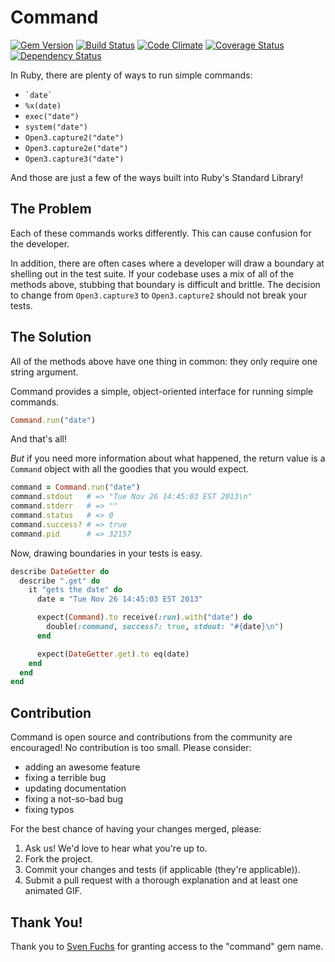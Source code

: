 # Command

[![Gem Version](https://badge.fury.io/rb/command.png)](http://badge.fury.io/rb/command)
[![Build Status](https://travis-ci.org/collectiveidea/command.png?branch=master)](https://travis-ci.org/collectiveidea/command)
[![Code Climate](https://codeclimate.com/github/collectiveidea/command.png)](https://codeclimate.com/github/collectiveidea/command)
[![Coverage Status](https://coveralls.io/repos/collectiveidea/command/badge.png?branch=master)](https://coveralls.io/r/collectiveidea/command?branch=master)
[![Dependency Status](https://gemnasium.com/collectiveidea/command.png)](https://gemnasium.com/collectiveidea/command)

In Ruby, there are plenty of ways to run simple commands:

* `` `date` ``
* `%x(date)`
* `exec("date")`
* `system("date")`
* `Open3.capture2("date")`
* `Open3.capture2e("date")`
* `Open3.capture3("date")`

And those are just a few of the ways built into Ruby's Standard Library!

## The Problem

Each of these commands works differently. This can cause confusion for the developer.

In addition, there are often cases where a developer will draw a boundary at shelling out in the test suite. If your codebase uses a mix of all of the methods above, stubbing that boundary is difficult and brittle. The decision to change from `Open3.capture3` to `Open3.capture2` should not break your tests.

## The Solution

All of the methods above have one thing in common: they only require one string argument.

Command provides a simple, object-oriented interface for running simple commands.

```ruby
Command.run("date")
```

And that's all!

*But* if you need more information about what happened, the return value is a `Command` object with all the goodies that you would expect.

```ruby
command = Command.run("date")
command.stdout   # => "Tue Nov 26 14:45:03 EST 2013\n"
command.stderr   # => ""
command.status   # => 0
command.success? # => true
command.pid      # => 32157
```

Now, drawing boundaries in your tests is easy.

```ruby
describe DateGetter do
  describe ".get" do
    it "gets the date" do
      date = "Tue Nov 26 14:45:03 EST 2013"

      expect(Command).to receive(:run).with("date") do
        double(:command, success?: true, stdout: "#{date}\n")
      end

      expect(DateGetter.get).to eq(date)
    end
  end
end
```

## Contribution

Command is open source and contributions from the community are encouraged! No contribution is too small. Please consider:

* adding an awesome feature
* fixing a terrible bug
* updating documentation
* fixing a not-so-bad bug
* fixing typos

For the best chance of having your changes merged, please:

1. Ask us! We'd love to hear what you're up to.
2. Fork the project.
3. Commit your changes and tests (if applicable (they're applicable)).
4. Submit a pull request with a thorough explanation and at least one animated GIF.

## Thank You!

Thank you to [Sven Fuchs](https://github.com/svenfuchs) for granting access to the "command" gem name.
